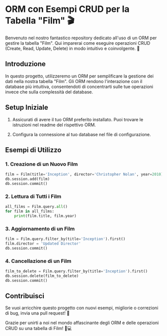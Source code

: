 # ORM con Esempi CRUD per la Tabella "Film" 🎬

Benvenuto nel nostro fantastico repository dedicato all'uso di un ORM per gestire la tabella "Film". Qui imparerai come eseguire operazioni CRUD (Create, Read, Update, Delete) in modo intuitivo e coinvolgente. 🚀

## Introduzione

In questo progetto, utilizzeremo un ORM per semplificare la gestione dei dati nella nostra tabella "Film". Gli ORM rendono l'interazione con il database più intuitiva, consentendoti di concentrarti sulle tue operazioni invece che sulla complessità del database.

## Setup Iniziale

1. Assicurati di avere il tuo ORM preferito installato. Puoi trovare le istruzioni nel readme del rispettivo ORM.

2. Configura la connessione al tuo database nel file di configurazione.

## Esempi di Utilizzo

### 1. Creazione di un Nuovo Film

```python
film = Film(title='Inception', director='Christopher Nolan', year=2010)
db.session.add(film)
db.session.commit()
```

### 2. Lettura di Tutti i Film

```python
all_films = Film.query.all()
for film in all_films:
    print(film.title, film.year)
```

### 3. Aggiornamento di un Film

```python
film = Film.query.filter_by(title='Inception').first()
film.director = 'Updated Director'
db.session.commit()
```

### 4. Cancellazione di un Film

```python
film_to_delete = Film.query.filter_by(title='Inception').first()
db.session.delete(film_to_delete)
db.session.commit()
```

## Contribuisci

Se vuoi arricchire questo progetto con nuovi esempi, migliorie o correzioni di bug, invia una pull request! 🎉

Grazie per unirti a noi nel mondo affascinante degli ORM e delle operazioni CRUD su una tabella di Film! 🎥💻
